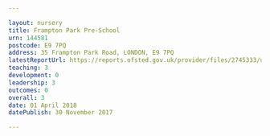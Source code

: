 ```yaml
---

layout: nursery
title: Frampton Park Pre-School
urn: 144581
postcode: E9 7PQ
address: 35 Frampton Park Road, LONDON, E9 7PQ
latestReportUrl: https://reports.ofsted.gov.uk/provider/files/2745333/urn/144581.pdf
teaching: 3
development: 0
leadership: 3
outcomes: 0
overall: 3
date: 01 April 2018 
datePublish: 30 November 2017

---
```

